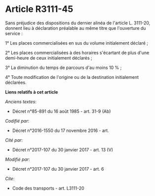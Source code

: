 # Article R3111-45

Sans préjudice des dispositions du dernier alinéa de l'article L. 3111-20, donnent lieu à déclaration préalable au même titre
que l'ouverture du service : 

1° Les places commercialisées en sus du volume initialement déclaré ; 

2° Les places commercialisées à des horaires s'écartant de plus d'une demi-heure de ceux initialement déclarés ;

3° La diminution du temps de parcours d'au moins 10 % ;

4° Toute modification de l'origine ou de la destination initialement déclarées.

**Liens relatifs à cet article**

_Anciens textes_:

  - Décret n°85-891 du 16 août 1985 - art. 31-9 (Ab)

_Codifié par_:

  - Décret n°2016-1550 du 17 novembre 2016 - art.

_Cité par_:

  - Décret n°2017-107 du 30 janvier 2017 - art. 13 (V)

_Modifié par_:

  - Décret n°2017-107 du 30 janvier 2017 - art. 6

_Cite_:

  - Code des transports - art. L3111-20
